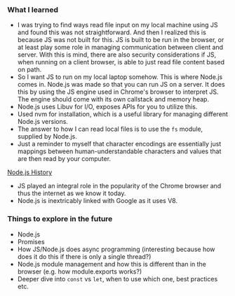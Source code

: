 ### What I learned
* I was trying to find ways read file input on my local machine using JS and
found this was not straightforward. And then I realized this is because JS was 
not built for this. JS is built to be run in the browser, or at least play some
role in managing communication between client and server. With this is mind, 
there are also security considerations if JS, when running on a client browser,
is able to just read file content based on path.
* So I want JS to run on my local laptop somehow. This is where Node.js comes 
in. Node.js was made so that you can run JS on a server. It does this by using
the JS engine used in Chrome's browser to interpret JS. The engine should come 
with its own callstack and memory heap.
* Node.js uses Libuv for I/O, exposes APIs for you to utilize this.
* Used nvm for installation, which is a useful library for managing different Node.js 
versions.
* The answer to how I can read local files is to use the `fs` module, supplied
by Node.js.
* Just a reminder to myself that character encodings are essentially just 
mappings between human-understandable characters and values that are then 
read by your computer. 


[Node.js History](https://www.freecodecamp.org/news/what-exactly-is-node-guide-for-beginners/)
* JS played an integral role in the popularity of the Chrome browser and thus
the internet as we know it today.
* Node.js is inextricably linked with Google as it uses V8.

### Things to explore in the future
* Node.js
* Promises
* How JS/Node.js does async programming 
(interesting because how does it do this if there is only a single thread?)
* Node.js module management and how this is different than in the browser 
(e.g. how module.exports works?)
* Deeper dive into `const` vs `let`, when to use which one, best practices etc.
